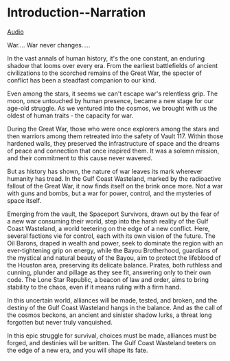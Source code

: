 # Introduction--Narration

[Audio](../Assets/audio/intro-narration.mp3)

War.... War never changes.....

In the vast annals of human history, it's the one constant, an enduring shadow that looms over every era. From the earliest battlefields of ancient civilizations to the scorched remains of the Great War, the specter of conflict has been a steadfast companion to our kind.

Even among the stars, it seems we can't escape war's relentless grip. The moon, once untouched by human presence, became a new stage for our age-old struggle. As we ventured into the cosmos, we brought with us the oldest of human traits - the capacity for war.

During the Great War, those who were once explorers among the stars and then warriors among them retreated into the safety of Vault 117. Within those hardened walls, they preserved the infrastructure of space and the dreams of peace and connection that once inspired them. It was a solemn mission, and their commitment to this cause never wavered.

But as history has shown, the nature of war leaves its mark wherever humanity has tread. In the Gulf Coast Wasteland, marked by the radioactive fallout of the Great War, it now finds itself on the brink once more. Not a war with guns and bombs, but a war for power, control, and the mysteries of space itself.

Emerging from the vault, the Spaceport Survivors, drawn out by the fear of a new war consuming their world, step into the harsh reality of the Gulf Coast Wasteland, a world teetering on the edge of a new conflict. Here, several factions vie for control, each with its own vision of the future. The Oil Barons, draped in wealth and power, seek to dominate the region with an ever-tightening grip on energy, while the Bayou Brotherhood, guardians of the mystical and natural beauty of the Bayou, aim to protect the lifeblood of the Houston area, preserving its delicate balance. Pirates, both ruthless and cunning, plunder and pillage as they see fit, answering only to their own code. The Lone Star Republic, a beacon of law and order, aims to bring stability to the chaos, even if it means ruling with a firm hand.

In this uncertain world, alliances will be made, tested, and broken, and the destiny of the Gulf Coast Wasteland hangs in the balance. And as the call of the cosmos beckons, an ancient and sinister shadow lurks, a threat long forgotten but never truly vanquished.

In this epic struggle for survival, choices must be made, alliances must be forged, and destinies will be written. The Gulf Coast Wasteland teeters on the edge of a new era, and you will shape its fate.